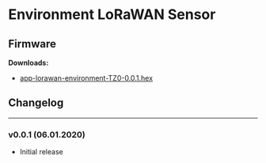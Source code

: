 # Environment LoRaWAN Sensor

## Firmware

**Downloads:**

* [app-lorawan-environment-TZ0-0.0.1.hex](firmware/app-lorawan-environment-TZ0-0.0.1.hex)

## Changelog
--------------------
### v0.0.1 (06.01.2020)
* Initial release
